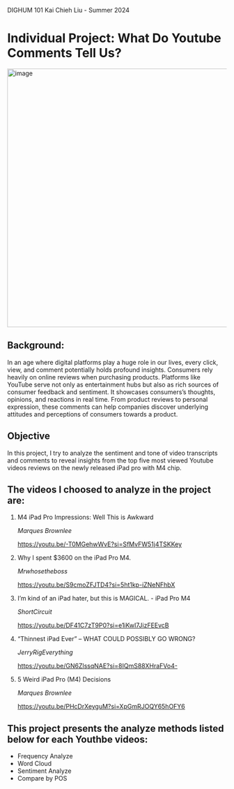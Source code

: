 <span>DIGHUM 101</span>
<span style="text-align: right">Kai Chieh Liu - Summer 2024</span>

<h1>Individual Project: What Do Youtube Comments Tell Us?</h1> 

<img width="593" alt="image" src="https://github.com/kaicl/DH101_Project/assets/32118768/62b0f59c-d34b-4bc4-adb2-33844f0c93d3">

<h2>Background:</h2>
<p>In an age where digital platforms play a huge role in our lives, every click, view, and comment potentially holds profound insights. Consumers rely heavily on online reviews when purchasing products. Platforms like YouTube serve not only as entertainment hubs but also as rich sources of consumer feedback and sentiment. It showcases consumers’s thoughts, opinions, and reactions in real time. From product reviews to personal expression, these comments can help companies discover underlying attitudes and perceptions of consumers towards a product.
</p>
<h2>Objective</h2>
<p>In this project, I try to analyze the sentiment and tone of video transcripts and comments to reveal insights from the top five most viewed Youtube videos reviews on the newly released iPad pro with M4 chip.</p>

<h2>The videos I choosed to analyze in the project are:</h2>
<ol>
    
<li>M4 iPad Pro Impressions: Well This is Awkward</li>

*Marques Brownlee*

<a href="https://youtu.be/-T0MGehwWvE?si=SfMvFW51j4TSKKey">https://youtu.be/-T0MGehwWvE?si=SfMvFW51j4TSKKey</a>

<li>Why I spent $3600 on the iPad Pro M4.</li>

*Mrwhosetheboss*

<a href="https://youtu.be/S9cmoZFJTD4?si=5ht1kp-iZNeNFhbX">https://youtu.be/S9cmoZFJTD4?si=5ht1kp-iZNeNFhbX</a>

<li>I’m kind of an iPad hater, but this is MAGICAL. - iPad Pro M4</li>

*ShortCircuit*

<a href="https://youtu.be/DF41C7zT9P0?si=e1iKwI7JizFEEvcB">https://youtu.be/DF41C7zT9P0?si=e1iKwI7JizFEEvcB</a>

<li>“Thinnest iPad Ever” – WHAT COULD POSSIBLY GO WRONG?</li>

*JerryRigEverything*

<a href="https://youtu.be/GN6ZlssqNAE?si=8IQmS88XHraFVo4-">https://youtu.be/GN6ZlssqNAE?si=8IQmS88XHraFVo4-</a>

<li>5 Weird iPad Pro (M4) Decisions</li>

*Marques Brownlee*

<a href="https://youtu.be/PHcDrXeyguM?si=XpGmRJOQY65hOFY6">https://youtu.be/PHcDrXeyguM?si=XpGmRJOQY65hOFY6</a>
</ol>

<h2>This project presents the analyze methods listed below for each Youthbe videos:</h2>
<ul>
<li>Frequency Analyze</li>
<li>Word Cloud</li>
<li>Sentiment Analyze</li>
<li>Compare by POS</li>
</ul>

